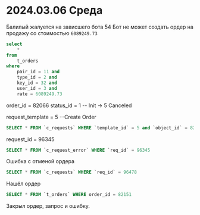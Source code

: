 # 2024.03.06 Среда
Балилый жалуется на зависшего бота 54
Бот не может создать ордер на продажу со стоимостью `6089249.73`

```sql
select
    *
from
    t_orders
where
    pair_id = 11 and
    type_id = 2 and
    key_id = 32 and
    user_id = 3 and
    rate = 6089249.73
```

order_id = 82066
status_id = 1 -- Init -> 5 Canceled


request_template = 5 --Create Order

```sql
SELECT * FROM `c_requests` WHERE `template_id` = 5 and `object_id` = 82066
```

request_id = 96345

```sql
SELECT * FROM `c_request_error` WHERE `req_id` = 96345
```

Ошибка с отменой ордера
```sql
SELECT * FROM `c_requests` WHERE `req_id` = 96478
```

Нашёл ордер
```sql
SELECT * FROM `t_orders` WHERE order_id = 82151
```

Закрыл ордер, запрос и ошибку.
